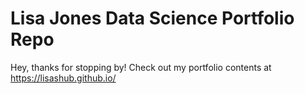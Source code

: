 # Lisa Jones Data Science Portfolio Repo
Hey, thanks for stopping by! Check out my portfolio contents at https://lisashub.github.io/
